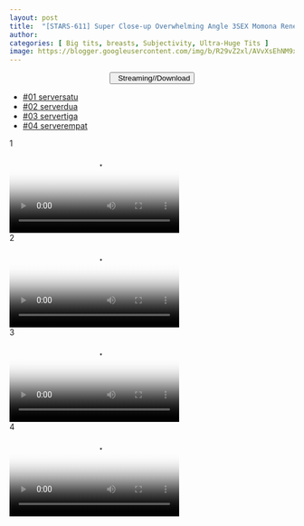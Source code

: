 ```yaml
---
layout: post
title:  "[STARS-611] Super Close-up Overwhelming Angle 3SEX Momona Renen SODstar 1 in a million"
author: 
categories: [ Big tits, breasts, Subjectivity, Ultra-Huge Tits ]
image: https://blogger.googleusercontent.com/img/b/R29vZ2xl/AVvXsEhNM9x9d_lBs0BhsdmbuBG5C5hOcY86kk-Spln-bzOvj0MqP6NMBCxikZWxw6NW9tZwAFJcjMT9ElbMZT_j1GTkZDBOA2b-P95GEp8Zij7YzjM4lRWJVXZa7YA5v4HsPrJLBiInSoEc97h7jJjVBwCwfg3BHtC5r-5KKyxRuaZMPvldRXDADaa3efYC/s1600/1stars611pl.jpg
---
```


<center>
<a href="/svr/stars-611">
<button class="btn btn-outline-dark py-2 px-5 d-block w-100 show-comments"><i class="fa fa-external-link"></i> &nbsp; Streaming//Download</button>
</a>
</center>

<div id="utb">
<ul id="udltb">
<li><a href="#tab1">#01 serversatu</a></li>
<li><a href="#tab2">#02 serverdua</a></li>
<li><a href="#tab3">#03 servertiga</a></li>
<li><a href="#tab4">#04 serverempat</a></li>
</ul>
<div id="udlctn">
<div id="tab1">
<!--- #01 Start ---> 1<br />
<video class='js-player' poster="https://blogger.googleusercontent.com/img/b/R29vZ2xl/AVvXsEhNM9x9d_lBs0BhsdmbuBG5C5hOcY86kk-Spln-bzOvj0MqP6NMBCxikZWxw6NW9tZwAFJcjMT9ElbMZT_j1GTkZDBOA2b-P95GEp8Zij7YzjM4lRWJVXZa7YA5v4HsPrJLBiInSoEc97h7jJjVBwCwfg3BHtC5r-5KKyxRuaZMPvldRXDADaa3efYC/s1600/1stars611pl.jpg" controls playsinline>
  <source src="https://fvs.io/redirector?token=YjR2V0NHV1pxY081SG5Iall3SjFSNEp2S04vR1ZHM01zbDc4S2lTSDVuNlZhUnlTWE5nL0FRc2ZhQTl6THlpdzRpaDQ1dy9VampFWjIxNnhlemZvSWlSSWljMHFnZi81WkFqc3NkdXdiT3VBWXlKY0FZTUxxY0l4UGpXZDhZUmw1Z3FXdnBqbS8xTzJuRGxqN1VHZUFBVXFZSFpVVmpNUDo2cHRnenRLQlo0Kzc2N3FwZ1VqSzRBPT05ZAP" type="video/mp4">
</video>
<!--- #01 End --->
</div>
<div id="tab2">
<!--- #02 Start ---> 2<br />
<video class='js-player' poster="https://blogger.googleusercontent.com/img/b/R29vZ2xl/AVvXsEhNM9x9d_lBs0BhsdmbuBG5C5hOcY86kk-Spln-bzOvj0MqP6NMBCxikZWxw6NW9tZwAFJcjMT9ElbMZT_j1GTkZDBOA2b-P95GEp8Zij7YzjM4lRWJVXZa7YA5v4HsPrJLBiInSoEc97h7jJjVBwCwfg3BHtC5r-5KKyxRuaZMPvldRXDADaa3efYC/s1600/1stars611pl.jpg" controls playsinline>
  <source src="https://fvs.io/redirector?token=YjR2V0NHV1pxY081SG5Iall3SjFSNEp2S04vR1ZHM01zbDc4S2lTSDVuNlZhUnlTWE5nL0FRc2ZhQTl6THlpdzRpaDQ1dy9VampFWjIxNnhlemZvSWlSSWljMHFnZi81WkFqc3NkdXdiT3VBWXlKY0FZTUxxY0l4UGpXZDhZUmw1Z3FXdnBqbS8xTzJuRGxqN1VHZUFBVXFZSFpVVmpNUDo2cHRnenRLQlo0Kzc2N3FwZ1VqSzRBPT05ZAP" type="video/mp4">
</video>
<!--- #02 End --->
</div>
<div id="tab3">
<!--- #03 Start ---> 3<br />
<video class='js-player' poster="https://blogger.googleusercontent.com/img/b/R29vZ2xl/AVvXsEhNM9x9d_lBs0BhsdmbuBG5C5hOcY86kk-Spln-bzOvj0MqP6NMBCxikZWxw6NW9tZwAFJcjMT9ElbMZT_j1GTkZDBOA2b-P95GEp8Zij7YzjM4lRWJVXZa7YA5v4HsPrJLBiInSoEc97h7jJjVBwCwfg3BHtC5r-5KKyxRuaZMPvldRXDADaa3efYC/s1600/1stars611pl.jpg" controls playsinline>
  <source src="https://fvs.io/redirector?token=YjR2V0NHV1pxY081SG5Iall3SjFSNEp2S04vR1ZHM01zbDc4S2lTSDVuNlZhUnlTWE5nL0FRc2ZhQTl6THlpdzRpaDQ1dy9VampFWjIxNnhlemZvSWlSSWljMHFnZi81WkFqc3NkdXdiT3VBWXlKY0FZTUxxY0l4UGpXZDhZUmw1Z3FXdnBqbS8xTzJuRGxqN1VHZUFBVXFZSFpVVmpNUDo2cHRnenRLQlo0Kzc2N3FwZ1VqSzRBPT05ZAP" type="video/mp4">
</video>
<!--- #03 End --->
</div>
<div id="tab4">
<!--- #04 Start ---> 4<br />
<video class='js-player' poster="https://blogger.googleusercontent.com/img/b/R29vZ2xl/AVvXsEhNM9x9d_lBs0BhsdmbuBG5C5hOcY86kk-Spln-bzOvj0MqP6NMBCxikZWxw6NW9tZwAFJcjMT9ElbMZT_j1GTkZDBOA2b-P95GEp8Zij7YzjM4lRWJVXZa7YA5v4HsPrJLBiInSoEc97h7jJjVBwCwfg3BHtC5r-5KKyxRuaZMPvldRXDADaa3efYC/s1600/1stars611pl.jpg" controls playsinline>
  <source src="https://fvs.io/redirector?token=YjR2V0NHV1pxY081SG5Iall3SjFSNEp2S04vR1ZHM01zbDc4S2lTSDVuNlZhUnlTWE5nL0FRc2ZhQTl6THlpdzRpaDQ1dy9VampFWjIxNnhlemZvSWlSSWljMHFnZi81WkFqc3NkdXdiT3VBWXlKY0FZTUxxY0l4UGpXZDhZUmw1Z3FXdnBqbS8xTzJuRGxqN1VHZUFBVXFZSFpVVmpNUDo2cHRnenRLQlo0Kzc2N3FwZ1VqSzRBPT05ZAP" type="video/mp4">
</video>
<!--- #04 End --->
</div>
</div>
</div>
